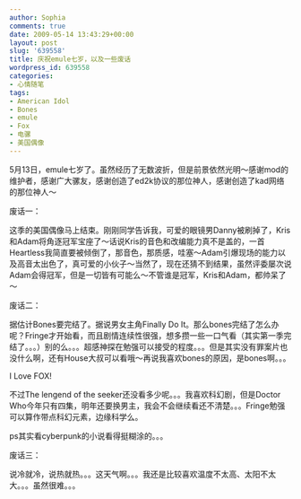 ```yaml
---
author: Sophia
comments: true
date: 2009-05-14 13:43:29+00:00
layout: post
slug: '639558'
title: 庆祝emule七岁，以及一些废话
wordpress_id: 639558
categories:
- 心情随笔
tags:
- American Idol
- Bones
- emule
- Fox
- 电骡
- 美国偶像
---
```


5月13日，emule七岁了。虽然经历了无数波折，但是前景依然光明～感谢mod的维护者，感谢广大骡友，感谢创造了ed2k协议的那位神人，感谢创造了kad网络的那位神人～

 

废话一：

 

这季的美国偶像马上结束。刚刚同学告诉我，可爱的眼镜男Danny被刷掉了，Kris和Adam将角逐冠军宝座了～话说Kris的音色和改编能力真不是盖的，一首Heartless我简直要被倾倒了，那音色，那质感，哇塞～Adam引爆现场的能力以及高音太出色了，真可爱的小伙子～当然了，现在还猜不到结果，虽然评委屡次说Adam会得冠军，但是一切皆有可能么～不管谁是冠军，Kris和Adam，都帅呆了～

 

废话二：

 

据估计Bones要完结了。据说男女主角Finally Do It。那么bones完结了怎么办呢？Fringe才开始看，而且剧情连续性很强，想多攒一些一口气看（其实第一季完结了。。。）别的么。。。超感神探在勉强可以接受的程度。。。但是其实没有罪案片也没什么啊，还有House大叔可以看哦～再说我喜欢bones的原因，是bones啊。。。

 

I Love FOX!

 

不过The lengend of the seeker还没看多少呢。。。我喜欢科幻剧，但是Doctor Who今年只有四集，明年还要换男主，我会不会继续看还不清楚。。。Fringe勉强可以算作带点科幻元素，边缘科学么。

 

ps其实看cyberpunk的小说看得挺糊涂的。。。

 

废话三：

 

说冷就冷，说热就热。。。这天气啊。。。我还是比较喜欢温度不太高、太阳不太大。。。虽然很难。。。

